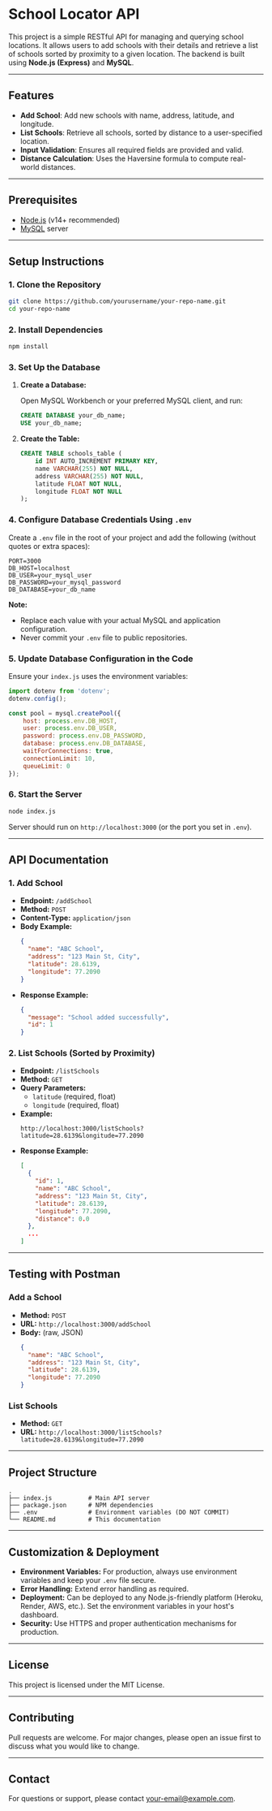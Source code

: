 # School Locator API

This project is a simple RESTful API for managing and querying school locations. It allows users to add schools with their details and retrieve a list of schools sorted by proximity to a given location. The backend is built using **Node.js (Express)** and **MySQL**.

---

## Features

- **Add School**: Add new schools with name, address, latitude, and longitude.
- **List Schools**: Retrieve all schools, sorted by distance to a user-specified location.
- **Input Validation**: Ensures all required fields are provided and valid.
- **Distance Calculation**: Uses the Haversine formula to compute real-world distances.

---

## Prerequisites

- [Node.js](https://nodejs.org/) (v14+ recommended)
- [MySQL](https://www.mysql.com/) server

---

## Setup Instructions

### 1. Clone the Repository

```sh
git clone https://github.com/yourusername/your-repo-name.git
cd your-repo-name
```

### 2. Install Dependencies

```sh
npm install
```

### 3. Set Up the Database

1. **Create a Database:**

   Open MySQL Workbench or your preferred MySQL client, and run:

   ```sql
   CREATE DATABASE your_db_name;
   USE your_db_name;
   ```
2. **Create the Table:**

   ```sql
   CREATE TABLE schools_table (
       id INT AUTO_INCREMENT PRIMARY KEY,
       name VARCHAR(255) NOT NULL,
       address VARCHAR(255) NOT NULL,
       latitude FLOAT NOT NULL,
       longitude FLOAT NOT NULL
   );
   ```

### 4. Configure Database Credentials Using `.env`

Create a `.env` file in the root of your project and add the following (without quotes or extra spaces):

```
PORT=3000
DB_HOST=localhost
DB_USER=your_mysql_user
DB_PASSWORD=your_mysql_password
DB_DATABASE=your_db_name
```

**Note:**

- Replace each value with your actual MySQL and application configuration.
- Never commit your `.env` file to public repositories.

### 5. Update Database Configuration in the Code

Ensure your `index.js` uses the environment variables:

```js
import dotenv from 'dotenv';
dotenv.config();

const pool = mysql.createPool({
    host: process.env.DB_HOST,
    user: process.env.DB_USER,
    password: process.env.DB_PASSWORD,
    database: process.env.DB_DATABASE,
    waitForConnections: true,
    connectionLimit: 10,
    queueLimit: 0
});
```

### 6. Start the Server

```sh
node index.js
```

Server should run on `http://localhost:3000` (or the port you set in `.env`).

---

## API Documentation

### 1. Add School

- **Endpoint:** `/addSchool`
- **Method:** `POST`
- **Content-Type:** `application/json`
- **Body Example:**
  ```json
  {
    "name": "ABC School",
    "address": "123 Main St, City",
    "latitude": 28.6139,
    "longitude": 77.2090
  }
  ```
- **Response Example:**
  ```json
  {
    "message": "School added successfully",
    "id": 1
  }
  ```

### 2. List Schools (Sorted by Proximity)

- **Endpoint:** `/listSchools`
- **Method:** `GET`
- **Query Parameters:**
  - `latitude` (required, float)
  - `longitude` (required, float)
- **Example:**
  ```
  http://localhost:3000/listSchools?latitude=28.6139&longitude=77.2090
  ```
- **Response Example:**
  ```json
  [
    {
      "id": 1,
      "name": "ABC School",
      "address": "123 Main St, City",
      "latitude": 28.6139,
      "longitude": 77.2090,
      "distance": 0.0
    },
    ...
  ]
  ```

---

## Testing with Postman

### Add a School

- **Method:** `POST`
- **URL:** `http://localhost:3000/addSchool`
- **Body:** (raw, JSON)
  ```json
  {
    "name": "ABC School",
    "address": "123 Main St, City",
    "latitude": 28.6139,
    "longitude": 77.2090
  }
  ```

### List Schools

- **Method:** `GET`
- **URL:**
  `http://localhost:3000/listSchools?latitude=28.6139&longitude=77.2090`

---

## Project Structure

```
.
├── index.js          # Main API server
├── package.json      # NPM dependencies
├── .env              # Environment variables (DO NOT COMMIT)
└── README.md         # This documentation
```

---

## Customization & Deployment

- **Environment Variables:** For production, always use environment variables and keep your `.env` file secure.
- **Error Handling:** Extend error handling as required.
- **Deployment:** Can be deployed to any Node.js-friendly platform (Heroku, Render, AWS, etc.). Set the environment variables in your host's dashboard.
- **Security:** Use HTTPS and proper authentication mechanisms for production.

---

## License

This project is licensed under the MIT License.

---

## Contributing

Pull requests are welcome. For major changes, please open an issue first to discuss what you would like to change.

---

## Contact

For questions or support, please contact [your-email@example.com](mailto:your-email@example.com).
